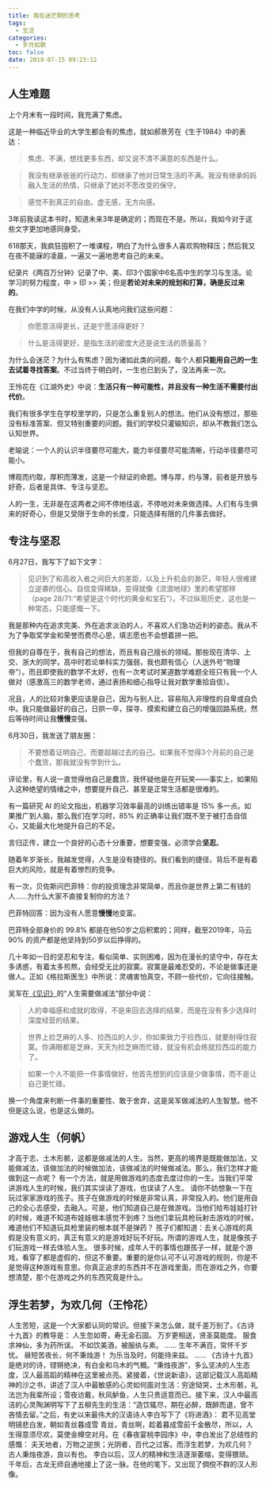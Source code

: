 ```yaml
---
title: 我在迷茫期的思考
tags:
  - 生活
categories:
  - 岁月如歌
toc: false
date: 2019-07-15 09:23:12
---
```


## 人生难题

上个月末有一段时间，我充满了焦虑。

<!--more-->

这是一种临近毕业的大学生都会有的焦虑，就如郝景芳在《生于1984》中的表达：

> 焦虑、不满，想找更多东西，却又说不清不满意的东西是什么。

> 我没有继承爸爸的行动力，却继承了他对日常生活的不满。我没有继承妈妈融入生活的热情，只继承了她对不愿改变的保守。

> 感觉不到真正的自由。虚无感，无方向感。

3年前我读这本书时，知道未来3年是确定的；而现在不是。所以，我如今对于这些文字更加地感同身受。

618那天，我疯狂囤积了一堆课程，明白了为什么很多人喜欢购物释压；然后我又在夜不能寐的凌晨，一遍又一遍地思考自己的未来。

纪录片《两百万分钟》记录了中、美、印3个国家中6名高中生的学习与生活。论学习的努力程度，中 > 印 >> 美；但是**若论对未来的规划和打算，确是反过来的**。

在我们中学的时候，从没有人认真地问我们这些问题：

> 你愿意活得更长，还是宁愿活得更好？

> 什么是活得更好，是指生活的密度大还是说生活的质量高？

为什么会迷茫？为什么有焦虑？因为诸如此类的问题，每个人都**只能用自己的一生去试着寻找答案**。不过当终于明白时，一生也已到头了，没法再来一次。

王怜花在《江湖外史》中说：**生活只有一种可能性，并且没有一种生活不需要付出代价**。

我们有很多学生在学校里学的，只是怎么重复别人的想法。他们从没有想过，那些没有标准答案、但又特别重要的问题。我们的学校只灌输知识，却从不教我们怎么认知世界。

老喻说：一个人的认识半径要尽可能大，能力半径要尽可能清晰，行动半径要尽可能小。

博观而约取，厚积而薄发，这是一个辩证的命题。博与厚，约与薄，前者是开放与好奇，后者是具体、专注与坚忍。

人的一生，无非是在这两者之间不停地往返，不停地对未来做选择。人们有与生俱来的好奇心，但是又受限于生命的长度，只能选择有限的几件事去做好。

## 专注与坚忍

6月27日，我写下了如下文字：

> 见识到了和高收入者之间巨大的差距，以及上升机会的渺茫，年轻人很难建立逆袭的信心。自信变得稀缺，变得就像《流浪地球》里的希望那样（page 28/71:“希望是这个时代的黄金和宝石”）。不过纵观历史，这也是一种常态，只能感慨一下。

我是那种内在追求完美、外在追求淡泊的人，不喜欢人们急功近利的姿态。我从不为了争取奖学金和荣誉而费尽心思，填志愿也不会想着拼一把。

但我的自尊在于，我有自己的想法，而且有自己擅长的领域。那些现在清华、上交、浙大的同学，高中时若论单科实力强弱，我也颇有信心（人送外号“物理帝”）。而且即使我的数学不太好，也有一次考试时某道数学难题全班只有我一个人做对（感激高三的数学老师，通过表扬和细心指导让我对数学重拾自信）。

况且，人的比较对象更应该是自己，因为与别人比，容易陷入非理性的自卑或自负中。我只能做最好的自己，日拱一卒，探寻、摸索和建立自己的增强回路系统，然后等待时间让我**慢慢**变强。

6月30日，我发送了朋友圈：

> 不要想着证明自己，而要超越过去的自己。如果我不觉得3个月前的自己是个蠢货，那我就没有学到什么。

评论里，有人说一直觉得他自己是蠢货，我怀疑他是在开玩笑——事实上，如果陷入这种绝望的情绪之中，想要提升自己、甚至是正常生活都是很难的。

有一篇研究 AI 的论文指出，机器学习效率最高的训练出错率是 15% 多一点。如果推广到人脑，那么我们在学习时，85% 的正确率让我们既不至于被打击自信心，又能最大化地提升自己的不足。

言归正传，建立一个良好的心态十分重要，想要变强，必须学会**坚忍**。

随着年岁渐长，我越发觉得，人生是没有捷径的。我们看到的捷径，背后不是有着巨大的风险，就是有着惨烈的竞争。

有一次，贝佐斯问巴菲特：你的投资理念非常简单，而且你是世界上第二有钱的人……为什么大家不直接复制你的方法？

巴菲特回答：因为没有人愿意**慢慢**地变富。

巴菲特全部身价的 99.8% 都是在他50岁之后积累的；同样，截至2019年，马云 90% 的资产都是他坚持到50岁以后挣得的。

几十年如一日的坚忍和专注，看似简单、实则困难，因为在漫长的坚守中，存在太多诱惑，有着太多煎熬，会经受无比的寂寞。寂寞是最难忍受的，不论是做事还是做人。正如《格拉斯医生》中所说：灵魂害怕真空，不顾一些代价，它向往接触。

吴军在[《见识》](https://wushuangabao.github.io/2019/07/05/%E3%80%8A%E8%A7%81%E8%AF%86%E3%80%8B%E8%AF%BB%E4%B9%A6%EF%BC%88%E7%BA%B8%E8%B4%A8%E4%B9%A6%EF%BC%89%E7%AC%94%E8%AE%B0/)的“人生需要做减法”部分中说：

> 人的幸福感和成就的取得，不是来回去选择的结果，而是在没有多少选择时深度经营的结果。

> 世界上捡芝麻的人多、捡西瓜的人少，你如果致力于捡西瓜，就要耐得住寂寞。你满眼都是芝麻，天天为捡芝麻而忙碌，就没有机会练就捡西瓜的能力了。

> 如果一个人不能把一件事情做好，他首先想到的应该是少做事情，而不是让自己更忙碌。

换一个角度来判断一件事的重要性、敢于舍弃，这是吴军做减法的人生智慧。他不但是这么说，也是这么做的。

## 游戏人生（何帆）

才高于志、土木形骸，这都是做减法的人生。当然，更高的境界是既能做加法，又能做减法，该做加法的时候做加法，该做减法的时候做减法。那么，我们怎样才能做到这一点呢？
有一个方法，就是用做游戏的态度去度过你的一生。当我们平常讲游戏人生的时候，我们其实误读了游戏，也误读了人生。
请你不妨想象一下在玩过家家游戏的孩子。孩子在做游戏的时候是非常认真，非常投入的。他们是用自己的全心去感受，去融入。可是，他们知道自己是在做游戏。当他们给布娃娃打针的时候，难道不知道布娃娃根本感觉不到疼？当他们拿玩具枪玩射击游戏的时候，难道他们不知道玩具枪里装的根本就不是弹药？
孩子们都知道：去关心游戏的真假是没有意义的，真正有意义的是游戏好玩不好玩。所谓的游戏人生，就是像孩子们玩游戏一样去体验人生。
很多时候，成年人干的事情也跟孩子一样，就是个游戏，看穿了都是虚假的，但这不重要。重要的是你认可不认可游戏的规则，你是不是觉得这种游戏有意思。你真正追求的东西并不在游戏里面，而在游戏之外，你要想清楚，那个在游戏之外的东西究竟是什么。

## 浮生若梦，为欢几何（王怜花）

人生苦短，这是一个大家都认同的常识。但接下来怎么做，就千差万别了。《古诗十九首》的教导是：
    人生忽如寄，寿无金石固。
    万岁更相送，贤圣莫能度。
    服食求神仙，多为药所误。
    不如饮美酒，被服纨与素。
    ……
    生年不满百，常怀千岁忧。
    昼短苦夜长，何不秉烛游！
    为乐当及时，何能待来兹。
    ……
    《古诗十九首》是绝对的诗，铿锵绝决，有白金和乌木的气概。“秉烛夜游”，多么坚决的人生态度，汉人最高蹈的精神在这里被点亮。紧接着，《世说新语》，这部记载汉人高蹈精神的沙之书，讲述了汉人中最敏感的心灵如何面对生活：穷途恸哭，土木形骸，礼法岂为我辈所设；雪夜访戴，秋风鲈鱼，人生只贵适意而已。接下来，汉人中最高洁的心灵陶渊明写下了五柳先生的生活：“造饮辄尽，期在必醉，既醉而退，曾不吝情去留。”之后，有史以来最伟大的汉语诗人李白写下了《将进酒》：
    君不见高堂明镜悲白发，朝如青丝暮成雪
    青丝，青丝啊，趁着暮成雪前千金散尽，所以，人生得意须尽欢，莫使金樽空对月。在《春夜宴桃李园序》中，李白发出了总结性的感慨：
    夫天地者，万物之逆旅；光阴者，百代之过客。而浮生若梦，为欢几何？古人秉烛夜游，良以有也。
    李白以后，汉人的精神和生活逐渐萎缩，变得猥琐。千年后，古龙无师自通地接上了这一脉。在他的笔下，又出现了倜傥不群的汉人形像。